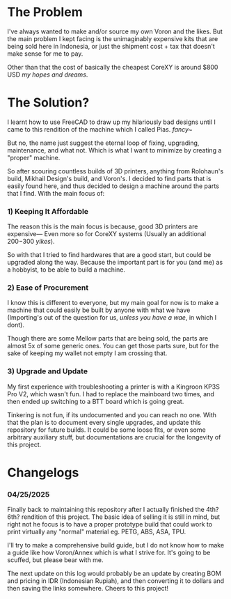 # The Problem
I've always wanted to make and/or source my own Voron and the likes. But the main problem I kept facing is the unimaginably expensive kits that are being sold here in Indonesia, or just the shipment cost + tax that doesn't make sense for me to pay.

Other than that the cost of basically the cheapest CoreXY is around $800 USD _my hopes and dreams_.

# The Solution?
I learnt how to use FreeCAD to draw up my hilariously bad designs until I came to this rendition of the machine which I called Pias. _fancy~_

But no, the name just suggest the eternal loop of fixing, upgrading, maintenance, and what not. Which is what I want to minimize by creating a "proper" machine.

So after scouring countless builds of 3D printers, anything from Rolohaun's build, Mikhail Design's build, and Voron's. I decided to find parts that is easily found here, and thus decided to design a machine around the parts that I find. With the main focus of:

### 1) Keeping It Affordable
The reason this is the main focus is because, good 3D printers are expensive— Even more so for CoreXY systems (Usually an additional $200-$300 _yikes_).

So with that I tried to find hardwares that are a good start, but could be upgraded along the way. Because the important part is for you (and me) as a hobbyist, to be able to build a machine.

### 2) Ease of Procurement
I know this is different to everyone, but my main goal for now is to make a machine that could easily be built by anyone with what we have (Importing's out of the question for us, _unless you have a wae_, in which I dont).

Though there are some Mellow parts that are being sold, the parts are almost 5x of some generic ones. You can get those parts sure, but for the sake of keeping my wallet not empty I am crossing that.

### 3) Upgrade and Update
My first experience with troubleshooting a printer is with a Kingroon KP3S Pro V2, which wasn't fun. I had to replace the mainboard two times, and then ended up switching to a BTT board which is going great.

Tinkering is not fun, if its undocumented and you can reach no one. With that the plan is to document every single upgrades, and update this repository for future builds. It could be some loose fits, or even some arbitrary auxiliary stuff, but documentations are crucial for the longevity of this project.

# Changelogs
### 04/25/2025
Finally back to maintaining this repository after I actually finished the 4th? 6th? rendition of this project. The basic idea of selling it is still in mind, but right not he focus is to have a proper prototype build that could work to print virtually any "normal" material eg. PETG, ABS, ASA, TPU.

I'll try to make a comprehensive build guide, but I do not know how to make a guide like how Voron/Annex which is what I strive for. It's going to be scuffed, but please bear with me.

The next update on this log would probably be an update by creating BOM and pricing in IDR (Indonesian Rupiah), and then converting it to dollars and then saving the links somewhere.
Cheers to this project!
 
